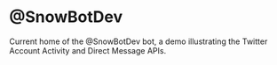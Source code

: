 # @SnowBotDev
Current home of the @SnowBotDev bot, a demo illustrating the Twitter Account Activity and Direct Message APIs.

